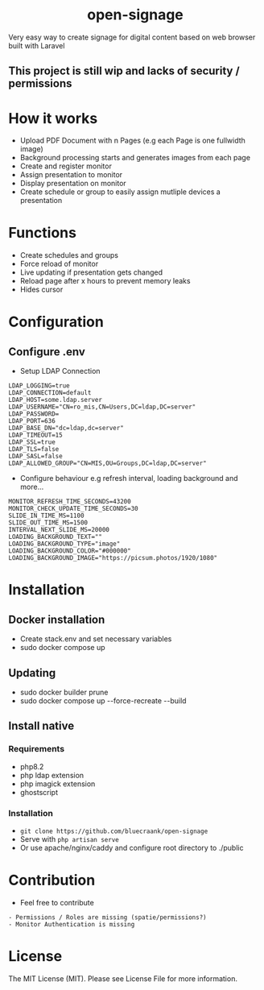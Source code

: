 <h1 align="center" id="title">open-signage</h1>

<p id="description">Very easy way to create signage for digital content based on web browser built with Laravel</p>

## This project is still wip and lacks of security / permissions

# How it works
- Upload PDF Document with n Pages (e.g each Page is one fullwidth image)
- Background processing starts and generates images from each page
- Create and register monitor
- Assign presentation to monitor
- Display presentation on monitor
- Create schedule or group to easily assign mutliple devices a presentation

# Functions
- Create schedules and groups
- Force reload of monitor
- Live updating if presentation gets changed
- Reload page after x hours to prevent memory leaks
- Hides cursor


# Configuration
## Configure .env
- Setup LDAP Connection
```
LDAP_LOGGING=true
LDAP_CONNECTION=default
LDAP_HOST=some.ldap.server
LDAP_USERNAME="CN=ro_mis,CN=Users,DC=ldap,DC=server"
LDAP_PASSWORD=
LDAP_PORT=636
LDAP_BASE_DN="dc=ldap,dc=server"
LDAP_TIMEOUT=15
LDAP_SSL=true
LDAP_TLS=false
LDAP_SASL=false
LDAP_ALLOWED_GROUP="CN=MIS,OU=Groups,DC=ldap,DC=server"
```
- Configure behaviour e.g refresh interval, loading background and more...
```
MONITOR_REFRESH_TIME_SECONDS=43200
MONITOR_CHECK_UPDATE_TIME_SECONDS=30
SLIDE_IN_TIME_MS=1100
SLIDE_OUT_TIME_MS=1500
INTERVAL_NEXT_SLIDE_MS=20000
LOADING_BACKGROUND_TEXT=""
LOADING_BACKGROUND_TYPE="image"
LOADING_BACKGROUND_COLOR="#000000"
LOADING_BACKGROUND_IMAGE="https://picsum.photos/1920/1080"
```
# Installation
## Docker installation
- Create stack.env and set necessary variables
- sudo docker compose up
## Updating
- sudo docker builder prune
- sudo docker compose up --force-recreate --build

## Install native
### Requirements
- php8.2
- php ldap extension
- php imagick extension
- ghostscript
### Installation
- ```git clone https://github.com/bluecraank/open-signage```
- Serve with ```php artisan serve```
- Or use apache/nginx/caddy and configure root directory to ./public

# Contribution
- Feel free to contribute
```
- Permissions / Roles are missing (spatie/permissions?)
- Monitor Authentication is missing
```

# License
The MIT License (MIT). Please see License File for more information.

